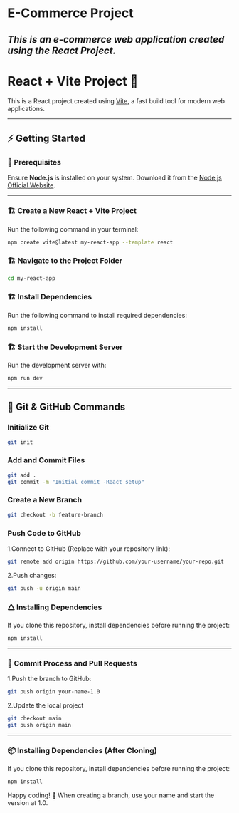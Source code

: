 # E-Commerce Project
## _This is an e-commerce web application created using the React Project._


# React + Vite Project 🚀

This is a React project created using [Vite](https://vitejs.dev/), a fast build tool for modern web applications.

---

## ⚡ Getting Started

### 📌 Prerequisites
Ensure **Node.js** is installed on your system. Download it from the [Node.js Official Website](https://nodejs.org/).

---

### 🏗 Create a New React + Vite Project

Run the following command in your terminal:

```sh
npm create vite@latest my-react-app --template react
```

### 🏗 Navigate to the Project Folder
```sh
cd my-react-app
```

### 🏗 Install Dependencies
Run the following command to install required dependencies:
```sh
npm install
```

### 🏗  Start the Development Server
Run the development server with:
```sh
npm run dev
```

---

## 🌱 Git & GitHub Commands

### Initialize Git
```sh
git init
```

### Add and Commit Files
```sh
git add .
git commit -m "Initial commit -React setup"
```

### Create a New Branch
```sh
git checkout -b feature-branch
```

### Push Code to GitHub
 1.Connect to GitHub (Replace with your repository link):
```sh
git remote add origin https://github.com/your-username/your-repo.git
```
 2.Push changes:
```sh
git push -u origin main
```

### 🛆 Installing Dependencies
If you clone this repository, install dependencies before running the project:
```sh
npm install
```
---

### 🔄 Commit Process and Pull Requests
 1.Push the branch to GitHub:
```sh
git push origin your-name-1.0
```
 2.Update the local project
```sh
git checkout main
git push origin main
```
---

### 📦 Installing Dependencies (After Cloning)
If you clone this repository, install dependencies before running the project:
```sh 
npm install
```

Happy coding! 🚀
When creating a branch, use your name and start the version at 1.0.
